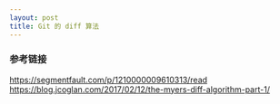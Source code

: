```yaml
---
layout: post
title: Git 的 diff 算法
---
```



### 参考链接

https://segmentfault.com/p/1210000009610313/read
https://blog.jcoglan.com/2017/02/12/the-myers-diff-algorithm-part-1/
